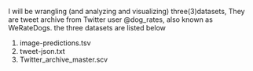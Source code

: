 I will be wrangling (and analyzing and visualizing) three(3)datasets, They are tweet archive from Twitter user @dog_rates, also known as WeRateDogs.
the three datasets are listed below

1. image-predictions.tsv
2. tweet-json.txt
3. Twitter_archive_master.scv
